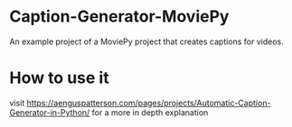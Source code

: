 # Caption-Generator-MoviePy
An example project of a MoviePy project that creates captions for videos.

# How to use it
visit https://aenguspatterson.com/pages/projects/Automatic-Caption-Generator-in-Python/ for a more in depth explanation
